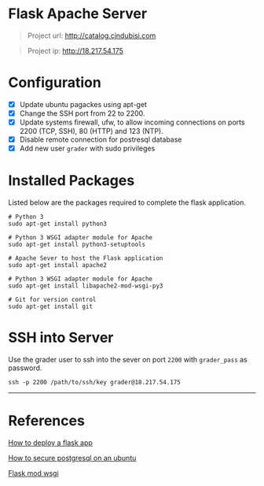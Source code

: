 # Flask Apache Server
> Project url: http://catalog.cjndubisi.com 

> Project ip: http://18.217.54.175

# Configuration
- [x] Update ubuntu pagackes using apt-get
- [x] Change the SSH port from 22 to 2200.
- [x] Update systems firewall, ufw, to allow incoming connections on ports 2200 (TCP, SSH), 80 (HTTP) and 123 (NTP).
- [x] Disable remote connection for postresql database
- [x] Add new user `grader` with sudo privileges

# Installed Packages
Listed below are the packages required to complete the flask application.
````
# Python 3
sudo apt-get install python3

# Python 3 WSGI adapter module for Apache
sudo apt-get install python3-setuptools

# Apache Sever to host the Flask application
sudo apt-get install apache2 

# Python 3 WSGI adapter module for Apache
sudo apt-get install libapache2-mod-wsgi-py3

# Git for version control
sudo apt-get install git
````

# SSH  into Server
Use the grader user to ssh into the sever on port `2200` with `grader_pass` as password.

`ssh -p 2200 /path/to/ssh/key grader@18.217.54.175`

---
# References
[How to deploy a flask app](https://www.digitalocean.com/community/tutorials/how-to-deploy-a-flask-application-on-an-ubuntu-vps)

[How to secure postgresql on an ubuntu](https://www.digitalocean.com/community/tutorials/how-to-secure-postgresql-on-an-ubuntu-vps)

[Flask mod wsgi](http://flask.pocoo.org/docs/0.12/deploying/mod_wsgi)

